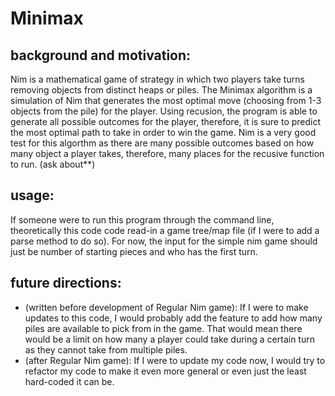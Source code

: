 # Minimax

## background and motivation:

Nim is a mathematical game of strategy in which two players take turns removing objects from distinct heaps or piles. The Minimax algorithm is a simulation of Nim that generates the most optimal move (choosing from 1-3 objects from the pile) for the player. Using recusion, the program is able to generate all possible outcomes for the player, therefore, it is sure to predict the most optimal path to take in order to win the game. 
Nim is a very good test for this algorthm as there are many possible outcomes based on how many object a player takes, therefore, many places for the recusive function to run. (ask about**)

## usage:
If someone were to run this program through the command line, theoretically this code code read-in a game tree/map file (if I were to add a parse method to do so). For now, the input for the simple nim game should just be number of starting pieces and who has the first turn. 

## future directions:
- (written before development of Regular Nim game): If I were to make updates to this code, I would probably add the feature to add how many piles are available to pick from in the game. That would mean there would be a limit on how many a player could take during a certain turn as they cannot take from multiple piles. 
- (after Regular Nim game): If I were to update my code now, I would try to refactor my code to make it even more general or even just the least hard-coded it can be.


